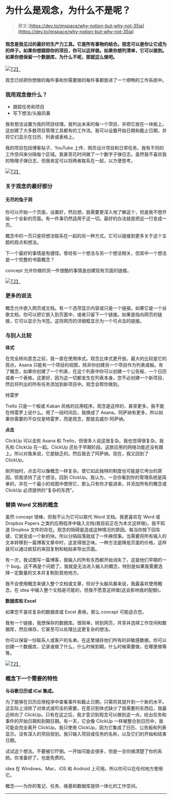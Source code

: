 # 为什么是观念，为什么不是呢？

> 原文:[https://dev.to/jmspace/why-notion-but-why-not-35ia](https://dev.to/jmspace/why-notion-but-why-not-35ia)

#### 观念是我见过的最好的生产力工具。它是所有事物的结合。观念可以是你让它成为的样子。如果你想跟踪你的项目，你可以这样做。如果你想列清单，它可以做到。如果你想保留一个数据库，为什么不呢，那就这么做吧。

[![](../Images/29d928587214bbac24cba9427eb33f6a.png)T2】](https://res.cloudinary.com/practicaldev/image/fetch/s--oPzW0pQN--/c_limit%2Cf_auto%2Cfl_progressive%2Cq_auto%2Cw_880/https://cdn-images-1.medium.com/max/225/0%2AsAnt5dX9cGTI9ltl)

观念已经把你想做的每件事和你需要做的每件事都放进了一个顺畅的工作系统中。

### [](#what-i-use-notion-for)我用观念做什么？

*   跟踪任务和项目
*   写下想法/头脑风暴

我有想法设置为我的项目经理。我列出未来的每一个项目，并把它放在一块板上。这创建了大多数项目管理工具都有的工作流。我可以设置开始日期和截止日期，并将它们显示在日历、列表或表格上。

我的项目包括博客帖子、YouTube 上传、网页设计项目和日常任务。我有不同的工作空间来分隔每个区域。我甚至花时间做了一个数字子弹日志。虽然我不喜欢我的物理子弹日志，但我肯定可以将两者联系在一起，以方便思考。

[![](../Images/c1dc3da57f73429b0a8c8d9ac6aa03ab.png)T2】](https://res.cloudinary.com/practicaldev/image/fetch/s--4Tr8wJWy--/c_limit%2Cf_auto%2Cfl_progressive%2Cq_auto%2Cw_880/https://cdn-images-1.medium.com/max/1024/1%2AXjKBaWKLyCrp1NVuXeosvw.png)

### [](#the-best-part-about-notion)关于观念的最好部分

#### [](#endless-rabbit-holes)无尽的兔子洞

你可以开始一个页面，设置好，然后想，我需要更深入地了解这个，但是我不想开始一个全新的页面。有一件事仍然适用于这一切。最好的办法就是把这一行变成一页。

概念中的一页只是将想法联系在一起的另一种方式。它可以链接到更多关于这个主题的观点和想法。

下一个最好的事情是有捷径。曾经有一个想法与另一个想法相关，但其中一个想法是一个完整的书面概念？

concept 允许你做的另一件很酷的事情是创建现有页面的链接。

[![](../Images/386ed86b715a058e3ba65bb35539d4e1.png)T2】](https://res.cloudinary.com/practicaldev/image/fetch/s--UfkudUsy--/c_limit%2Cf_auto%2Cfl_progressive%2Cq_auto%2Cw_880/https://cdn-images-1.medium.com/max/787/1%2AvVi3YkWkhrRd7r1oNzc_Ww.png)

### [](#more-notion)更多的说法

概念允许嵌入网页或文档。有一个选项显示内容或只是一个链接。如果它是一个谷歌文档，你可以把它嵌入到页面中，或者只留下一个链接。如果是指向网页的链接，它可以显示为书签。这将网页的详细框显示为一个可点击的链接。

### [](#compare-it-to-others)与别人比较

**体式**

在完全转向意念之前，我一直在使用体式。观念比体式更开放。最大的比较是它的观点。Asana 只能有一个项目的视图，除非你创建另一个项目作为列表或板。有了概念，如果你创建了一个列表，在这个列表中你可以创建一个公告板，一个日历或者一个表格。这更好，因为这一切都发生在列表本身。您不必创建一个新项目，然后将列出的所有任务添加到新项目中。观念会帮你做到。

特雷罗

Trello 只是一个板或 Kaban 风格的应用程序。观念是这样的，甚至更多。我不能在特雷罗上说什么。用了一段时间后，我换成了 Asana。阿萨纳有更多，所以如果你需要的不仅仅是特雷罗，而是观念，那就去威尔·阿萨纳。

**点击**

ClickUp 可以击败 Asana 和 Trello，但很多人说这很复杂。我也觉得很复杂。我先和 ClickUp 在一起。ClickUp 还处于早期阶段。这款应用的网络功能还没有跟上。所以对我来说，它是缺乏的。然后我去了阿萨纳。现在，我又回到了 ClickUp。

刚开始时，点击可以像概念一样复杂。使它如此独特的制度也可能是它垮台的原因。但我坚持了这个想法，回到 ClickUp。我认为，一旦你看到你的管理系统是简单的，并在一个最小的视图中使用它，那么只有你才能进来，并添加所有的概念或 ClickUp 必须提供的“复杂的东西”。

### [](#notion-replacing-word-documents)替换 Word 文档的概念

虽然 concept 很棒，但我不认为它可以取代 Word 文档。我更喜欢在 Word 或 Dropbox Papers 之类的应用程序中输入文档(我目前正在为本文这样做)。我不知道 Dropbox 文件的存在。观念的阻碍是造成这种情况的原因。每当你按下回车键，它就变成一个新的块。所以分隔段落就成了一件麻烦事。当需要将所有输入的文本转移到一篇博客文章中时，这变得很乏味。一种方法是降低页面的价格，这样就可以通过疯狂的来回复制和粘贴来导出页面。

有一次，我试图写一篇博客，我输入的所有东西都开始消失了。这是他们早期的一个 bug。这不再是个问题了。我就是无法进入输入的概念，特别是如果我需要选择一定数量的文本并复制到其他地方。

我不会使用概念来键入整个文档或文章，但对于头脑风暴来说，我最喜欢使用概念。在 idea 中输入整个文档是可能的，但我不愿意这样做(这会影响我的配额)。

**数据库和 Excel**

如果您不喜欢复杂的数据库或 Excel 表格，那么 concept 可能适合您。

我有一个链接，我想保存的数据库。很简单。转到网页，共享并选择工作空间和数据库，然后保存。它甚至可以处理比这更复杂的想法。

你可以保留一份联系人或客户的名单。在这里储存他们所有的非敏感数据。你可以创建一个数据库，记录谁做了什么，什么时候到期，什么时候需要做，在哪里做等等。

[![](../Images/f676e708fba6beb1e9216e7a4bbd09af.png)T2】](https://res.cloudinary.com/practicaldev/image/fetch/s--rkkpqSEe--/c_limit%2Cf_auto%2Cfl_progressive%2Cq_auto%2Cw_880/https://cdn-images-1.medium.com/max/970/1%2AwWmWS2IvOphIopewlFSwRQ.png)

### [](#notion-next-needed-feature)概念下一个需要的特性

**与谷歌日历或 iCal 集成。**

为了能够在日历应用程序中查看事件和截止日期，只需将其提升到一个新的水平。这实际上消除了对体式或叩击的需要。在意识到体式缺少了我需要的东西后，我最近转向了 ClickUp。只有在这之后，我才意识到观念可以做到这一点。给出任务和事件的开始日期和到期日期。有一天，它会像 ClickUp 一样被整合到日历中，我可能会完全离开 ClickUp。我只使用 ClickUp，因为它集成了日历、公告板和列表显示。没有深入的项目规划。我只输入项目或任务的名称，以及它们的开始和结束日期。

试试这个想法。不要被它吓倒。一开始可能会很多，但是一旦你搞清楚了你的系统。你准备好了。也是免费的。

idea 在 Windows、Mac、iOS 和 Android 上可用。所以你可以在任何地方使用它。

概念——为你的笔记、任务、维基和数据库提供一体化的工作空间。

* * *